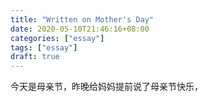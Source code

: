 ```yaml
---
title: "Written on Mother's Day"
date: 2020-05-10T21:46:16+08:00
categories: ["essay"]
tags: ["essay"]
draft: true
---
```


今天是母亲节，昨晚给妈妈提前说了母亲节快乐，